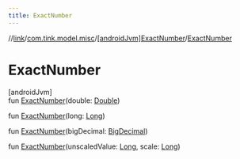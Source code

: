 ```yaml
---
title: ExactNumber
---
```

//[link](../../../index.html)/[com.tink.model.misc](../index.html)/[[androidJvm]ExactNumber](index.html)/[ExactNumber](-exact-number.html)



# ExactNumber



[androidJvm]\
fun [ExactNumber](-exact-number.html)(double: [Double](https://kotlinlang.org/api/latest/jvm/stdlib/kotlin/-double/index.html))

fun [ExactNumber](-exact-number.html)(long: [Long](https://kotlinlang.org/api/latest/jvm/stdlib/kotlin/-long/index.html))

fun [ExactNumber](-exact-number.html)(bigDecimal: [BigDecimal](https://developer.android.com/reference/kotlin/java/math/BigDecimal.html))

fun [ExactNumber](-exact-number.html)(unscaledValue: [Long](https://kotlinlang.org/api/latest/jvm/stdlib/kotlin/-long/index.html), scale: [Long](https://kotlinlang.org/api/latest/jvm/stdlib/kotlin/-long/index.html))




